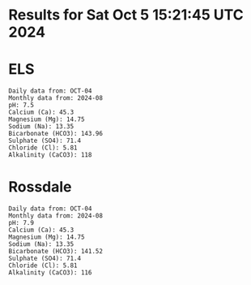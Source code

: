 # Results for Sat Oct  5 15:21:45 UTC 2024
# ELS
```
Daily data from: OCT-04
Monthly data from: 2024-08
pH: 7.5
Calcium (Ca): 45.3
Magnesium (Mg): 14.75
Sodium (Na): 13.35
Bicarbonate (HCO3): 143.96
Sulphate (SO4): 71.4
Chloride (Cl): 5.81
Alkalinity (CaCO3): 118
```
# Rossdale
```
Daily data from: OCT-04
Monthly data from: 2024-08
pH: 7.9
Calcium (Ca): 45.3
Magnesium (Mg): 14.75
Sodium (Na): 13.35
Bicarbonate (HCO3): 141.52
Sulphate (SO4): 71.4
Chloride (Cl): 5.81
Alkalinity (CaCO3): 116
```
